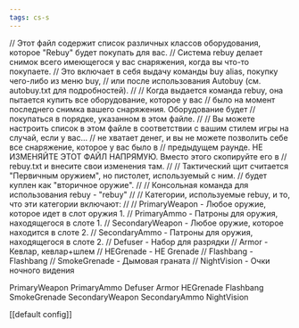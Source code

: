 ```yaml
---
tags: cs-s
---
```


// Этот файл содержит список различных классов оборудования, которое "Rebuy" будет покупать для вас.
// Система rebuy делает снимок всего имеющегося у вас снаряжения, когда вы что-то покупаете.
// Это включает в себя выдачу команды buy alias, покупку чего-либо из меню buy,
// или после использования Autobuy (см. autobuy.txt для подробностей).
//
// Когда выдается команда rebuy, она пытается купить все оборудование, которое у вас
// было на момент последнего снимка вашего снаряжения. Оборудование будет
// покупаться в порядке, указанном в этом файле.
//
// Вы можете настроить список в этом файле в соответствии с вашим стилем игры на случай, если у вас...
// не хватает денег, и вы не можете позволить себе все снаряжение, которое у вас было в
// предыдущем раунде.  НЕ ИЗМЕНЯЙТЕ ЭТОТ ФАЙЛ НАПРЯМУЮ.  Вместо этого скопируйте его в
// rebuy.txt и внесите свои изменения там.
//
// Тактический щит считается "Первичным оружием", но пистолет, используемый с ним.
// будет куплен как "вторичное оружие".
//
// Консольная команда для использования rebuy - "rebuy"
//
// Категории, используемые rebuy, и то, что эти категории включают:
//
// PrimaryWeapon - Любое оружие, которое идет в слот оружия 1.
// PrimaryAmmo - Патроны для оружия, находящегося в слоте 1.
// SecondaryWeapon - Любое оружие, которое находится в слоте 2.
// SecondaryAmmo - Патроны для оружия, находящегося в слоте 2.
// Defuser - Набор для разрядки
// Armor - Кевлар, кевлар+шлем
// HEGrenade - HE Grenade
// Flashbang - Flashbang
// SmokeGrenade - Дымовая граната
// NightVision - Очки ночного видения

PrimaryWeapon
PrimaryAmmo
Defuser
Armor
HEGrenade
Flashbang
SmokeGrenade
SecondaryWeapon
SecondaryAmmo
NightVision

[[default config]]